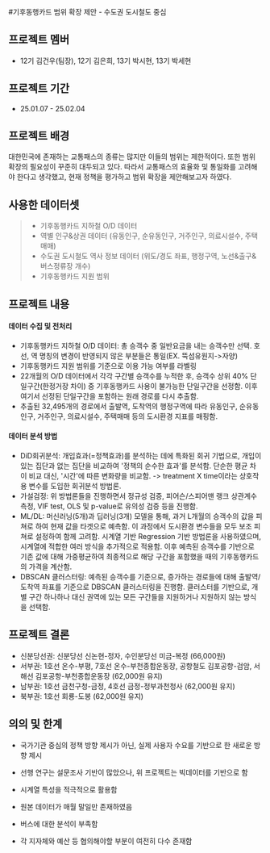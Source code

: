 #기후동행카드 범위 확장 제안 - 수도권 도시철도 중심

## 프로젝트 멤버
- 12기 김건우(팀장), 12기 김은희, 13기 박시현, 13기 박세현
## 프로젝트 기간
* 25.01.07 - 25.02.04

## 프로젝트 배경
대한민국에 존재하는 교통패스의 종류는 많지만 이들의 범위는 제한적이다. 또한 범위 확장의 필요성이 꾸준히 대두되고 있다. 따라서 교통패스의 효율화 및 통일화를 고려해야 한다고 생각했고, 현재 정책을 평가하고 범위 확장을 제안해보고자 하였다.

## 사용한 데이터셋
> * 기후동행카드 지하철 O/D 데이터
> * 역별 인구&상권 데이터 (유동인구, 순유동인구, 거주인구, 의료시설수, 주택매매)
> * 수도권 도시철도 역사 정보 데이터 (위도/경도 좌표, 행정구역, 노선&출구&버스정류장 개수)
> * 기후동행카드 지원 범위

## 프로젝트 내용 
#### 데이터 수집 및 전처리
- 기후동행카드 지하철 O/D 데이터: 총 승객수 중 일반요금을 내는 승객수만 선택. 호선, 역 명칭의 변경이 반영되지 않은 부분들은 통일(EX. 뚝섬유원지->자양)
- 기후동행카드 지원 범위를 기준으로 이용 가능 여부를 라벨링
- 22개월의 O/D 데이터에서 각각 구간별 승객수를 누적한 후, 승객수 상위 40% 단일구간(한정거장 차이) 중 기후동행카드 사용이 불가능한 단일구간을 선정함. 이후 여기서 선정된 단일구간을 포함하는 원래 경로를 다시 추출함.
- 추출된 32,495개의 경로에서 출발역, 도착역의 행정구역에 따라 유동인구, 순유동인구, 거주인구, 의료시설수, 주택매매 등의 도시환경 지표를 매핑함.

#### 데이터 분석 방법
- DiD회귀분석: 개입효과(=정책효과)를 분석하는 데에 특화된 회귀 기법으로, 개입이 있는 집단과 없는 집단을 비교하여 '정책의 순수한 효과'를 분석함. 단순한 평균 차이 비교 대신, '시간'에 따른 변화량을 비교함. -> treatment X time이라는 상호작용 변수를 도입한 회귀분석 방법론.
- 가설검정: 위 방법론들을 진행하면서 정규성 검증, 피어슨/스피어맨 랭크 상관계수 측정, VIF test, OLS 및 p-value로 유의성 검증 등을 진행함.
- ML/DL: 머신러닝(5개)과 딥러닝(3개) 모델을 통해, 과거 L개월의 승객수의 값을 피쳐로 하여 현재 값을 타겟으로 예측함. 이 과정에서 도시환경 변수들을 모두 보조 피쳐로 설정하여 함께 고려함. 시계열 기반 Regression 기반 방법론을 사용하였으며, 시계열에 적합한 여러 방식을 추가적으로 적용함. 이후 예측된 승객수를 기반으로 기존 값에 대해 가중평균하여 최종적으로 해당 구간을 포함했을 때의 기후동행카드의 가격을 계산함.
- DBSCAN 클러스터링: 예측된 승객수를 기준으로, 증가하는 경로들에 대해 출발역/도착역 좌표를 기준으로 DBSCAN 클러스터링을 진행함. 클러스터를 기반으로, 개별 구간 하나하나 대신 권역에 있는 모든 구간들을 지원하거나 지원하지 않는 방식을 선택함.

## 프로젝트 결론 
- 신분당선권: 신분당선 신논현-정자, 수인분당선 미금-복정 (66,000원)
- 서부권: 1호선 온수-부평, 7호선 온수-부천종합운동장, 공항철도 김포공항-검암, 서해선 김포공항-부천종합운동장 (62,000원 유지)
- 남부권: 1호선 금천구청-금정, 4호선 금정-정부과천청사 (62,000원 유지)
- 북부권: 1호선 회룡-도봉 (62,000원 유지)

## 의의 및 한계
- 국가기관 중심의 정책 방향 제시가 아닌, 실제 사용자 수요를 기반으로 한 새로운 방향 제시
- 선행 연구는 설문조사 기반이 많았으나, 위 프로젝트는 빅데이터를 기반으로 함
- 시계열 특성을 적극적으로 활용함

- 원본 데이터가 매월 말일만 존재하였음
- 버스에 대한 분석이 부족함
- 각 지자체와 예산 등 협의해야할 부분이 여전히 다수 존재함

